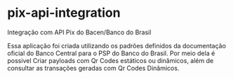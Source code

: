 # pix-api-integration
Integração com API Pix do Bacen/Banco do Brasil

Essa aplicação foi criada utilizando os padrões definidos da documentação oficial do Banco Central para o PSP do Banco do Brasil. Por meio dela é possivel Criar payloads com Qr Codes estáticos ou dinâmicos, além de consultar as transações geradas com Qr Codes Dinâmicos.
